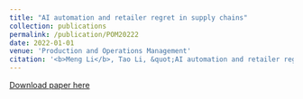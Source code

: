 ```yaml
---
title: "AI automation and retailer regret in supply chains"
collection: publications
permalink: /publication/POM20222
date: 2022-01-01
venue: 'Production and Operations Management'
citation: '<b>Meng Li</b>, Tao Li, &quot;AI automation and retailer regret in supply chains.&quot; <i>Production and Operations Management</i>, 2022, forthcoming.'
---
```

<!--<b>Abstract: </b>Artificial intelligence (AI) has significantly changed the supply chain process. In this study, we study the effects associated with AI automation of the retailer's order decision in a decentralized supply chain comprising one supplier and one regretful retailer. In the absence of AI automation, the retailer has a regret bias in that it behaves as though considering the deviation between the realized demand and order quantity, when making an ex ante inventory decision. We find that if profit margins of the supply chain are high, regret bias drives the retailer to decline the supplier's contract, whereas, if profit margins are low, regret drives retailers to order more from the supplier. As a result, although the automation of retailer decision leads to a higher expected profit for a retailer that operates in a centralized vacuum, it nevertheless can be a negative force for a decentralized supply chain with either high or low profit margins. Perhaps more interestingly, as a retailer's decision becomes automatic, it is not destined to earn a higher expected profit. In the extreme, a lose-lose outcome can prevail in which automation potentially leaves both the retailer and supplier worse off.-->

[Download paper here](https://onlinelibrary.wiley.com/doi/pdf/10.1111/poms.13498)
